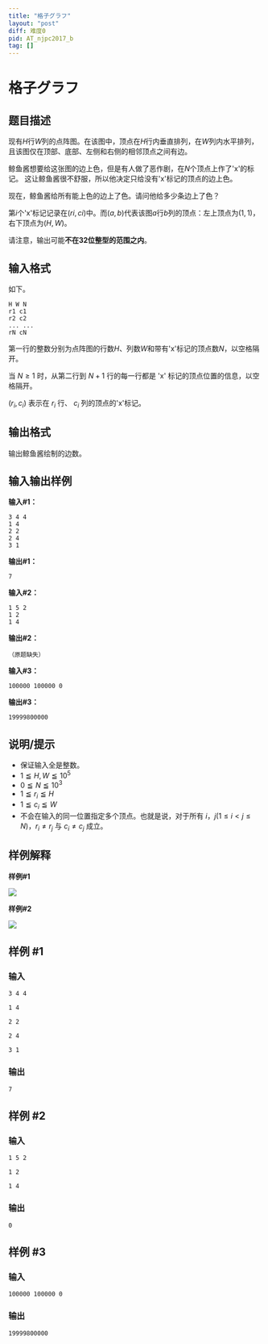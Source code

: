 ```yaml
---
title: "格子グラフ"
layout: "post"
diff: 难度0
pid: AT_njpc2017_b
tag: []
---
```


# 格子グラフ

## 题目描述

现有$H$行$W$列的点阵图。在该图中，顶点在$H$行内垂直排列，在$W$列内水平排列，且该图仅在顶部、底部、左侧和右侧的相邻顶点之间有边。

鲸鱼酱想要给这张图的边上色，但是有人做了恶作剧，在$N$个顶点上作了'x'的标记。
这让鲸鱼酱很不舒服，所以他决定只给没有'x'标记的顶点的边上色。

现在，鲸鱼酱给所有能上色的边上了色。请问他给多少条边上了色？

第$i$个'x'标记记录在$(ri,ci)$中。而$(a, b)$代表该图$a$行$b$列的顶点：左上顶点为$(1,1)$，右下顶点为$(H, W$)。

请注意，输出可能**不在32位整型的范围之内**。

## 输入格式

如下。

```
H W N
r1 c1
r2 c2
... ... 
rN cN
```
第一行的整数分别为点阵图的行数$H$、列数$W$和带有'x'标记的顶点数$N$，以空格隔开。

当 $N ≥ 1$ 时，从第二行到 $N + 1$ 行的每一行都是 'x' 标记的顶点位置的信息，以空格隔开。

$(r_i, c_i)$ 表示在 $r_i$ 行、 $c_i$ 列的顶点的'x'标记。

## 输出格式

输出鲸鱼酱绘制的边数。

## 输入输出样例
**输入#1：**
```
3 4 4
1 4
2 2
2 4
3 1
```
**输出#1：**
```
7
```

**输入#2：**
```
1 5 2
1 2
1 4
```

**输出#2：**
```
（原题缺失）
```

**输入#3：**
```
100000 100000 0
```

**输出#3：**
```
19999800000
```

## 说明/提示

- 保证输入全是整数。
- $1≦H,W≦10^5$
- $0≦N≦10^3$
- $1≦r_i≦H$
- $1≦c_i≦W$
- 不会在输入的同一位置指定多个顶点。也就是说，对于所有 $i$，$j (1 ≤ i <j ≤ N)$，$r_i ≠ r_j$ 与 $c_i ≠ c_j$ 成立。

## 样例解释
**样例#1**

![](https://cdn.luogu.com.cn/upload/vjudge_pic/AT2309/cc1262cf7488c2b10d4189c501d6675c3f3414bf.png)

**样例#2**

![](https://cdn.luogu.com.cn/upload/vjudge_pic/AT2309/9853f5ca951a704abe2abfc86304aaf0627377bb.png)

## 样例 #1

### 输入

```
3 4 4
1 4
2 2
2 4
3 1
```

### 输出

```
7
```

## 样例 #2

### 输入

```
1 5 2
1 2
1 4
```

### 输出

```
0
```

## 样例 #3

### 输入

```
100000 100000 0
```

### 输出

```
19999800000
```

